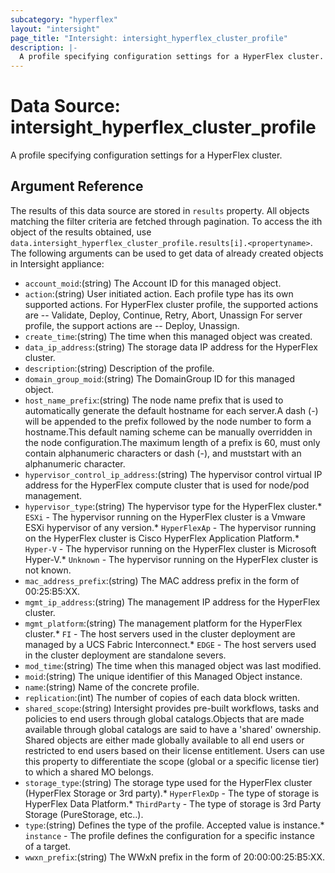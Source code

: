 ```yaml
---
subcategory: "hyperflex"
layout: "intersight"
page_title: "Intersight: intersight_hyperflex_cluster_profile"
description: |-
  A profile specifying configuration settings for a HyperFlex cluster.
---
```


# Data Source: intersight_hyperflex_cluster_profile
A profile specifying configuration settings for a HyperFlex cluster.
## Argument Reference
The results of this data source are stored in `results` property.
All objects matching the filter criteria are fetched through pagination.
To access the ith object of the results obtained, use `data.intersight_hyperflex_cluster_profile.results[i].<propertyname>`.
The following arguments can be used to get data of already created objects in Intersight appliance:
* `account_moid`:(string) The Account ID for this managed object. 
* `action`:(string) User initiated action. Each profile type has its own supported actions. For HyperFlex cluster profile, the supported actions are -- Validate, Deploy, Continue, Retry, Abort, Unassign For server profile, the support actions are -- Deploy, Unassign. 
* `create_time`:(string) The time when this managed object was created. 
* `data_ip_address`:(string) The storage data IP address for the HyperFlex cluster. 
* `description`:(string) Description of the profile. 
* `domain_group_moid`:(string) The DomainGroup ID for this managed object. 
* `host_name_prefix`:(string) The node name prefix that is used to automatically generate the default hostname for each server.A dash (-) will be appended to the prefix followed by the node number to form a hostname.This default naming scheme can be manually overridden in the node configuration.The maximum length of a prefix is 60, must only contain alphanumeric characters or dash (-), and muststart with an alphanumeric character. 
* `hypervisor_control_ip_address`:(string) The hypervisor control virtual IP address for the HyperFlex compute cluster that is used for node/pod management. 
* `hypervisor_type`:(string) The hypervisor type for the HyperFlex cluster.* `ESXi` - The hypervisor running on the HyperFlex cluster is a Vmware ESXi hypervisor of any version.* `HyperFlexAp` - The hypervisor running on the HyperFlex cluster is Cisco HyperFlex Application Platform.* `Hyper-V` - The hypervisor running on the HyperFlex cluster is Microsoft Hyper-V.* `Unknown` - The hypervisor running on the HyperFlex cluster is not known. 
* `mac_address_prefix`:(string) The MAC address prefix in the form of 00:25:B5:XX. 
* `mgmt_ip_address`:(string) The management IP address for the HyperFlex cluster. 
* `mgmt_platform`:(string) The management platform for the HyperFlex cluster.* `FI` - The host servers used in the cluster deployment are managed by a UCS Fabric Interconnect.* `EDGE` - The host servers used in the cluster deployment are standalone severs. 
* `mod_time`:(string) The time when this managed object was last modified. 
* `moid`:(string) The unique identifier of this Managed Object instance. 
* `name`:(string) Name of the concrete profile. 
* `replication`:(int) The number of copies of each data block written. 
* `shared_scope`:(string) Intersight provides pre-built workflows, tasks and policies to end users through global catalogs.Objects that are made available through global catalogs are said to have a 'shared' ownership. Shared objects are either made globally available to all end users or restricted to end users based on their license entitlement. Users can use this property to differentiate the scope (global or a specific license tier) to which a shared MO belongs. 
* `storage_type`:(string) The storage type used for the HyperFlex cluster (HyperFlex Storage or 3rd party).* `HyperFlexDp` - The type of storage is HyperFlex Data Platform.* `ThirdParty` - The type of storage is 3rd Party Storage (PureStorage, etc..). 
* `type`:(string) Defines the type of the profile. Accepted value is instance.* `instance` - The profile defines the configuration for a specific instance of a target. 
* `wwxn_prefix`:(string) The WWxN prefix in the form of 20:00:00:25:B5:XX. 
 